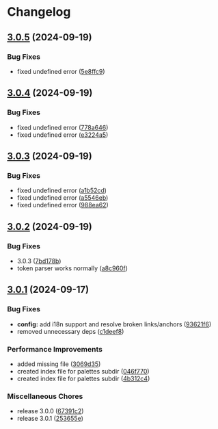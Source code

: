 # Changelog

## [3.0.5](https://github.com/prjctimg/huetiful/compare/v3.0.4...v3.0.5) (2024-09-19)

### Bug Fixes

- fixed undefined error
  ([5e8ffc9](https://github.com/prjctimg/huetiful/commit/5e8ffc95f525ee9a93f2ddb2bf423850058f025c))

## [3.0.4](https://github.com/prjctimg/huetiful/compare/v3.0.3...v3.0.4) (2024-09-19)

### Bug Fixes

- fixed undefined error
  ([778a646](https://github.com/prjctimg/huetiful/commit/778a646227de80c6ad38b1f0a91e1d6722d8b812))
- fixed undefined error
  ([e3224a5](https://github.com/prjctimg/huetiful/commit/e3224a5bdf3f00216b7a13dd4c0e0ab66e225084))

## [3.0.3](https://github.com/prjctimg/huetiful/compare/v3.0.2...v3.0.3) (2024-09-19)

### Bug Fixes

- fixed undefined error
  ([a1b52cd](https://github.com/prjctimg/huetiful/commit/a1b52cd2241ad46cab875f8515c9eacd8819ee8f))
- fixed undefined error
  ([a5546eb](https://github.com/prjctimg/huetiful/commit/a5546eb64cff348c806896e80fd0fa89bc3a9a52))
- fixed undefined error
  ([988ea62](https://github.com/prjctimg/huetiful/commit/988ea621379a1bfa821faa22ac06dc268fad4283))

## [3.0.2](https://github.com/prjctimg/huetiful/compare/v3.0.1...v3.0.2) (2024-09-19)

### Bug Fixes

- 3.0.3
  ([7bd178b](https://github.com/prjctimg/huetiful/commit/7bd178bc6a427bc10202c7e7bae9e44759935b2b))
- token parser works normally
  ([a8c960f](https://github.com/prjctimg/huetiful/commit/a8c960faadddd35eac45ed2886c4de1e30c5fe51))

## [3.0.1](https://github.com/prjctimg/huetiful/compare/v2.3.0...v3.0.1) (2024-09-17)

### Bug Fixes

- **config:** add i18n support and resolve broken links/anchors
  ([93621f6](https://github.com/prjctimg/huetiful/commit/93621f6e455a0725ab792cc96b4de43662e20e3e))
- removed unnecessary deps
  ([c1deef8](https://github.com/prjctimg/huetiful/commit/c1deef860b170ee7422efebb3a41691373092492))

### Performance Improvements

- added missing file
  ([3069d35](https://github.com/prjctimg/huetiful/commit/3069d35f5a75908050e0afd6acde8e96545f5791))
- created index file for palettes subdir
  ([046f770](https://github.com/prjctimg/huetiful/commit/046f7709d05cb2dee490e3eb20ef6fa41acda5c7))
- created index file for palettes subdir
  ([4b312c4](https://github.com/prjctimg/huetiful/commit/4b312c4ad8c226e7804c46409521d1482a07a573))

### Miscellaneous Chores

- release 3.0.0
  ([67391c2](https://github.com/prjctimg/huetiful/commit/67391c29a60ed5964c98e7e27f73d051bdacbc22))
- release 3.0.1
  ([253655e](https://github.com/prjctimg/huetiful/commit/253655ec1dcf65752160a93f453fcc7d27a81975))
